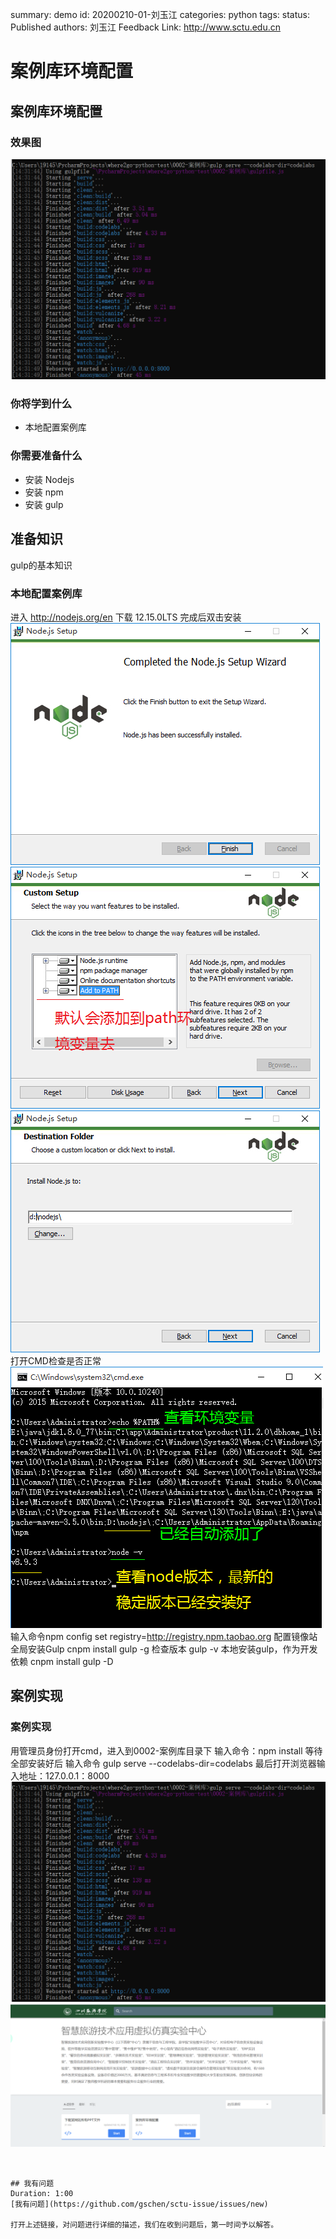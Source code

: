 summary: demo
id: 20200210-01-刘玉江
categories: python
tags: 
status: Published 
authors: 刘玉江
Feedback Link: http://www.sctu.edu.cn

# 案例库环境配置

## 案例库环境配置

### 效果图
![效果图](assets/20200210-01-刘玉江-5.png)



### 你将学到什么
* 本地配置案例库
### 你需要准备什么

- 安装 Nodejs
- 安装 npm
- 安装 gulp

## 准备知识

gulp的基本知识


### 本地配置案例库
进入 http://nodejs.org/en 下载 12.15.0LTS
完成后双击安装
![实例图1](assets/20200210-01-刘玉江-1.png)
![实例图2](assets/20200210-01-刘玉江-2.png)
![实例图3](assets/20200210-01-刘玉江-3.png)
打开CMD检查是否正常
![实例图4](assets/20200210-01-刘玉江-4.png)
输入命令npm config set registry=http://registry.npm.taobao.org 配置镜像站
全局安装Gulp cnpm install gulp -g
检查版本 gulp -v
本地安装gulp，作为开发依赖 cnpm install gulp -D


## 案例实现
### 案例实现
用管理员身份打开cmd，进入到0002-案例库目录下
输入命令：npm install
等待全部安装好后 输入命令 gulp serve --codelabs-dir=codelabs
最后打开浏览器输入地址：127.0.0.1：8000
![实例图5](assets/20200210-01-刘玉江-5.png)
![实例图5](assets/20200210-01-刘玉江-6.png)

```


## 我有问题
Duration: 1:00
[我有问题](https://github.com/gschen/sctu-issue/issues/new)

打开上述链接，对问题进行详细的描述，我们在收到问题后，第一时间予以解答。